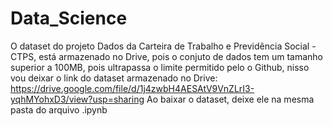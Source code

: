 # Data_Science

O dataset do projeto Dados da Carteira de Trabalho e Previdência Social - CTPS, está armazenado no Drive, pois o conjuto de dados tem um tamanho superior a 100MB, pois ultrapassa o limite permitido pelo o Github, nisso vou deixar o link do dataset armazenado no Drive:
https://drive.google.com/file/d/1j4zwbH4AESAtV9VnZLrI3-yqhMYohxD3/view?usp=sharing
Ao baixar o dataset, deixe ele na mesma pasta do arquivo .ipynb
